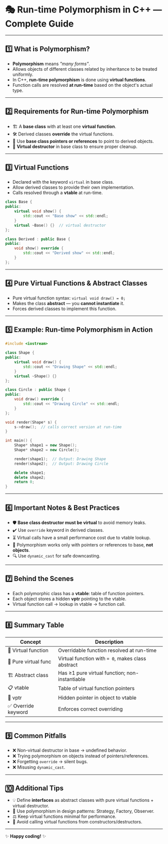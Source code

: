 
# 🎭 Run-time Polymorphism in C++ — Complete Guide

---

## 1️⃣ What is Polymorphism?

- **Polymorphism** means *"many forms"*.
- Allows objects of different classes related by inheritance to be treated uniformly.
- In C++, **run-time polymorphism** is done using **virtual functions**.
- Function calls are resolved **at run-time** based on the object's actual type.

---

## 2️⃣ Requirements for Run-time Polymorphism

- 🏗️ A **base class** with at least one **virtual function**.
- 🛠️ Derived classes **override** the virtual functions.
- 🔗 Use **base class pointers or references** to point to derived objects.
- 🚮 **Virtual destructor** in base class to ensure proper cleanup.

---

## 3️⃣ Virtual Functions

- Declared with the keyword `virtual` in base class.
- Allow derived classes to provide their own implementation.
- Calls resolved through a **vtable** at run-time.

```cpp
class Base {
public:
    virtual void show() {
        std::cout << "Base show" << std::endl;
    }
    virtual ~Base() {}  // virtual destructor
};

class Derived : public Base {
public:
    void show() override {
        std::cout << "Derived show" << std::endl;
    }
};
```

---

## 4️⃣ Pure Virtual Functions & Abstract Classes

- Pure virtual function syntax: `virtual void draw() = 0;`
- Makes the class **abstract** — you **cannot instantiate** it.
- Forces derived classes to implement this function.

---

## 5️⃣ Example: Run-time Polymorphism in Action

```cpp
#include <iostream>

class Shape {
public:
    virtual void draw() {
        std::cout << "Drawing Shape" << std::endl;
    }
    virtual ~Shape() {}
};

class Circle : public Shape {
public:
    void draw() override {
        std::cout << "Drawing Circle" << std::endl;
    }
};

void render(Shape* s) {
    s->draw();  // calls correct version at run-time
}

int main() {
    Shape* shape1 = new Shape();
    Shape* shape2 = new Circle();

    render(shape1);  // Output: Drawing Shape
    render(shape2);  // Output: Drawing Circle

    delete shape1;
    delete shape2;
    return 0;
}
```

---

## 6️⃣ Important Notes & Best Practices

- 🛡️ **Base class destructor must be virtual** to avoid memory leaks.
- ✔️ Use `override` keyword in derived classes.
- ⏳ Virtual calls have a small performance cost due to vtable lookup.
- 🔄 Polymorphism works only with pointers or references to base, **not objects**.
- 🔍 Use `dynamic_cast` for safe downcasting.

---

## 7️⃣ Behind the Scenes

- Each polymorphic class has a **vtable**: table of function pointers.
- Each object stores a hidden **vptr** pointing to the vtable.
- Virtual function call → lookup in vtable → function call.

---

## 8️⃣ Summary Table

| Concept               | Description                                  |
|-----------------------|----------------------------------------------|
| 🔮 Virtual function    | Overridable function resolved at run-time    |
| 🚩 Pure virtual func   | Virtual function with `= 0`, makes class abstract |
| 🏗️ Abstract class      | Has ≥1 pure virtual function; non-instantiable |
| 📋 vtable             | Table of virtual function pointers            |
| 📌 vptr               | Hidden pointer in object to vtable            |
| ✅ Override keyword    | Enforces correct overriding                    |

---

## 9️⃣ Common Pitfalls

- ❌ Non-virtual destructor in base → undefined behavior.
- ❌ Trying polymorphism on objects instead of pointers/references.
- ❌ Forgetting `override` → silent bugs.
- ❌ Misusing `dynamic_cast`.

---

## 🔟 Additional Tips

- 💡 Define **interfaces** as abstract classes with pure virtual functions + virtual destructor.
- 🎯 Use polymorphism in design patterns: Strategy, Factory, Observer.
- ⚖️ Keep virtual functions minimal for performance.
- 🚫 Avoid calling virtual functions from constructors/destructors.

---

✨ **Happy coding!** ✨

